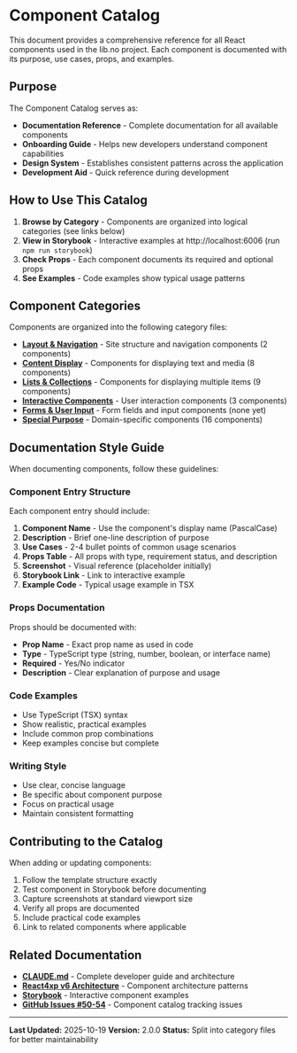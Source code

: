 # Component Catalog

This document provides a comprehensive reference for all React components used in the lib.no project. Each component is documented with its purpose, use cases, props, and examples.

## Purpose

The Component Catalog serves as:

- **Documentation Reference** - Complete documentation for all available components
- **Onboarding Guide** - Helps new developers understand component capabilities
- **Design System** - Establishes consistent patterns across the application
- **Development Aid** - Quick reference during development

## How to Use This Catalog

1. **Browse by Category** - Components are organized into logical categories (see links below)
2. **View in Storybook** - Interactive examples at http://localhost:6006 (run `npm run storybook`)
3. **Check Props** - Each component documents its required and optional props
4. **See Examples** - Code examples show typical usage patterns

## Component Categories

Components are organized into the following category files:

- **[Layout & Navigation](layout-navigation.md)** - Site structure and navigation components (2 components)
- **[Content Display](content-display.md)** - Components for displaying text and media (8 components)
- **[Lists & Collections](lists-collections.md)** - Components for displaying multiple items (9 components)
- **[Interactive Components](interactive.md)** - User interaction components (3 components)
- **[Forms & User Input](#forms--user-input)** - Form fields and input components (none yet)
- **[Special Purpose](special-purpose.md)** - Domain-specific components (16 components)

## Documentation Style Guide

When documenting components, follow these guidelines:

### Component Entry Structure

Each component entry should include:

1. **Component Name** - Use the component's display name (PascalCase)
2. **Description** - Brief one-line description of purpose
3. **Use Cases** - 2-4 bullet points of common usage scenarios
4. **Props Table** - All props with type, requirement status, and description
5. **Screenshot** - Visual reference (placeholder initially)
6. **Storybook Link** - Link to interactive example
7. **Example Code** - Typical usage example in TSX

### Props Documentation

Props should be documented with:

- **Prop Name** - Exact prop name as used in code
- **Type** - TypeScript type (string, number, boolean, or interface name)
- **Required** - Yes/No indicator
- **Description** - Clear explanation of purpose and usage

### Code Examples

- Use TypeScript (TSX) syntax
- Show realistic, practical examples
- Include common prop combinations
- Keep examples concise but complete

### Writing Style

- Use clear, concise language
- Be specific about component purpose
- Focus on practical usage
- Maintain consistent formatting

## Contributing to the Catalog

When adding or updating components:

1. Follow the template structure exactly
2. Test component in Storybook before documenting
3. Capture screenshots at standard viewport size
4. Verify all props are documented
5. Include practical code examples
6. Link to related components where applicable

## Related Documentation

- **[CLAUDE.md](../../CLAUDE.md)** - Complete developer guide and architecture
- **[React4xp v6 Architecture](../../CLAUDE.md#react4xp-v6-architecture)** - Component architecture patterns
- **[Storybook](http://localhost:6006)** - Interactive component examples
- **[GitHub Issues #50-54](https://github.com/Liberalistene-Developers/lib.no/issues)** - Component catalog tracking issues

---

**Last Updated:** 2025-10-19
**Version:** 2.0.0
**Status:** Split into category files for better maintainability
